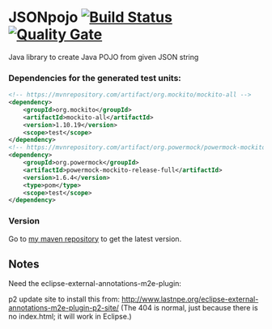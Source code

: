 # JSONpojo [![Build Status](https://travis-ci.org/welle/JSONPojo.svg?branch=master)](https://travis-ci.org/welle/JSONPojo) [![Quality Gate](https://sonarcloud.io/api/badges/gate?key=aka.jsonpojo:JSONpojo)](https://sonarcloud.io/dashboard/index/aka.jsonpojo:JSONpojo) #

Java library to create Java POJO from given JSON string

### Dependencies for the generated test units:

```xml
<!-- https://mvnrepository.com/artifact/org.mockito/mockito-all -->
<dependency>
	<groupId>org.mockito</groupId>
	<artifactId>mockito-all</artifactId>
	<version>1.10.19</version>
	<scope>test</scope>
</dependency>
<!-- https://mvnrepository.com/artifact/org.powermock/powermock-mockito-release-full -->
<dependency>
	<groupId>org.powermock</groupId>
	<artifactId>powermock-mockito-release-full</artifactId>
	<version>1.6.4</version>
	<type>pom</type>
	<scope>test</scope>
</dependency>
```

### Version

Go to [my maven repository](https://github.com/welle/maven-repository) to get the latest version.

## Notes
Need the eclipse-external-annotations-m2e-plugin: 

p2 update site to install this from: http://www.lastnpe.org/eclipse-external-annotations-m2e-plugin-p2-site/ (The 404 is normal, just because there is no index.html; it will work in Eclipse.)